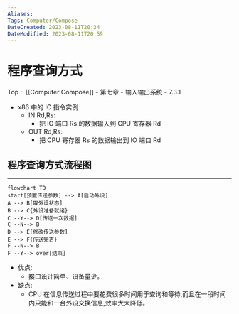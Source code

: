```yaml
---
Aliases: 
Tags: Computer/Compose 
DateCreated: 2023-08-11T20:34
DateModified: 2023-08-11T20:59
---
```

# 程序查询方式

Top :: [[Computer Compose]] - 第七章 - 输入输出系统 - 7.3.1

- x86 中的 IO 指令实例
	- IN Rd,Rs:
		- 把 IO 端口 Rs 的数据输入到 CPU 寄存器 Rd
	- OUT Rd,Rs:
		- 把 CPU 寄存器 Rs 的数据输出到 IO 端口 Rd

## 程序查询方式流程图
---

```mermaid
flowchart TD
start[预置传送参数] --> A[启动外设]
A --> B[取外设状态]
B --> C{外设准备就绪}
C --Y--> D[传送一次数据]
C --N--> B
D --> E[修改传送参数]
E --> F{传送完否}
F --N--> B
F --Y--> over[结束]
```

- 优点:
	- 接口设计简单、设备量少。
- 缺点:
	- CPU 在信息传送过程中要花费很多时间用于查询和等待,而且在一段时间内只能和一台外设交换信息,效率大大降低。
